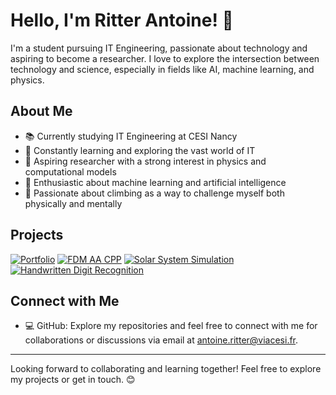 # Hello, I'm Ritter Antoine! 👋

I'm a student pursuing IT Engineering, passionate about technology and aspiring to become a researcher. I love to explore the intersection between technology and science, especially in fields like AI, machine learning, and physics.

## About Me

- 📚 Currently studying IT Engineering at CESI Nancy
- 🚀 Constantly learning and exploring the vast world of IT
- 🔭 Aspiring researcher with a strong interest in physics and computational models
- 🤖 Enthusiastic about machine learning and artificial intelligence
- 🧗 Passionate about climbing as a way to challenge myself both physically and mentally

## Projects

[![Portfolio](https://svg.bookmark.style/api?url=https://ritterantoine.github.io&mode=light&style=horizontal)](https://ritterantoine.github.io/)
[![FDM AA CPP](https://svg.bookmark.style/api?url=https://github.com/RitterAntoine/fdm_aa_cpp&mode=light&style=horizontal)](https://github.com/RitterAntoine/fdm_aa_cpp)
[![Solar System Simulation](https://svg.bookmark.style/api?url=https://github.com/RitterAntoine/SolarSystemSimulation&mode=light&style=horizontal)](https://github.com/RitterAntoine/SolarSystemSimulation)
[![Handwritten Digit Recognition](https://svg.bookmark.style/api?url=https://github.com/RitterAntoine/Handwritten_Digit_Recognition&mode=light&style=horizontal)](https://github.com/RitterAntoine/Handwritten_Digit_Recognition)

## Connect with Me

- 💻 GitHub: Explore my repositories and feel free to connect with me for collaborations or discussions via email at [antoine.ritter@viacesi.fr](mailto:antoine.ritter@viacesi.fr).

---

Looking forward to collaborating and learning together! Feel free to explore my projects or get in touch. 😊
